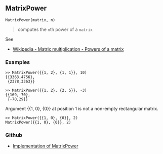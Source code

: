 ## MatrixPower

```
MatrixPower(matrix, n)
```

> computes the `n`th power of a `matrix`

See
* [Wikipedia - Matrix multiplication - Powers of a matrix](https://en.wikipedia.org/wiki/Matrix_multiplication#Powers_of_a_matrix)

### Examples

```
>> MatrixPower({{1, 2}, {1, 1}}, 10)
{{3363,4756},
 {2378,3363}}

>> MatrixPower({{1, 2}, {2, 5}}, -3)
{{169,-70},
 {-70,29}}
```

Argument {{1, 0}, {0}} at position 1 is not a non-empty rectangular matrix.

```
>> MatrixPower({{1, 0}, {0}}, 2)
MatrixPower({{1, 0}, {0}}, 2)
```

### Github

* [Implementation of MatrixPower](https://github.com/axkr/symja_android_library/blob/master/symja_android_library/matheclipse-core/src/main/java/org/matheclipse/core/builtin/LinearAlgebra.java#L3320) 
